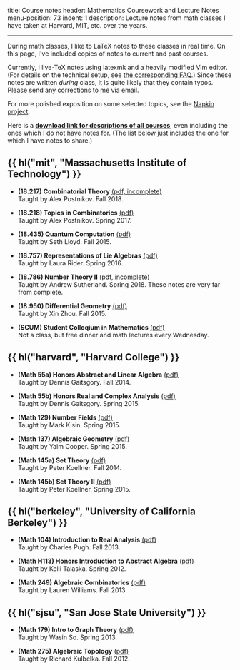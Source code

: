 title: Course notes
header: Mathematics Coursework and Lecture Notes
menu-position: 73
indent: 1
description: Lecture notes from math classes I have taken at Harvard, MIT, etc. over the years.

---

During math classes, I like to LaTeX notes to these classes in real time.
On this page, I've included copies of notes to current and past courses.

Currently, I live-TeX notes using latexmk and a heavily modified Vim editor.
(For details on the technical setup, see [the corresponding FAQ](faq-school.html).)
Since these notes are written *during* class, it is quite likely that they contain typos.
Please send any corrections to me via email.

For more polished exposition on some selected topics, see the [Napkin project](napkin.html).

Here is a **[download link for descriptions of all courses][transcript]**,
even including the ones which I do not have notes for.
(The list below just includes the one for which I have notes to share.)

<!-- Some of the links are temporary Dropbox links.
If you want to link these notes, you should always link to this page.
The Dropbox links will expire at the end of each semester. -->

## {{ hl("mit", "Massachusetts Institute of Technology") }}

* <b>(18.217) Combinatorial Theory</b>
  [(pdf, incomplete)](notes/MIT-18-217.pdf)<br>
  Taught by Alex Postnikov. Fall 2018.

* <b>(18.218) Topics in Combinatorics</b> [(pdf)](notes/MIT-18-218.pdf)<br> 
  Taught by Alex Postnikov. Spring 2017.

* <b>(18.435) Quantum Computation</b> [(pdf)](notes/MIT-18-435.pdf)<br>
  Taught by Seth Lloyd. Fall 2015.

* <b>(18.757) Representations of Lie Algebras</b> [(pdf)](notes/MIT-18-757.pdf)<br>
  Taught by Laura Rider. Spring 2016.

+ <b>(18.786) Number Theory II</b> [(pdf, incomplete)](notes/MIT-18-786.pdf)<br>
  Taught by Andrew Sutherland. Spring 2018. These notes are very far from complete.

* <b>(18.950) Differential Geometry</b> [(pdf)](notes/MIT-18-950.pdf)<br>
  Taught by Xin Zhou. Fall 2015.

* <b>(SCUM) Student Colloqium in Mathematics</b> [(pdf)](notes/SCUM.pdf)<br>
  Not a class, but free dinner and math lectures every Wednesday.

## {{ hl("harvard", "Harvard College") }}
* <b>(Math 55a) Honors Abstract and Linear Algebra</b> [(pdf)](notes/Harvard-55a.pdf)<br>
  Taught by Dennis Gaitsgory. Fall 2014.

* <b>(Math 55b) Honors Real and Complex Analysis</b> [(pdf)](notes/Harvard-55b.pdf)<br>
  Taught by Dennis Gaitsgory. Spring 2015.

* <b>(Math 129) Number Fields</b> [(pdf)](notes/Harvard-129.pdf)<br>
  Taught by Mark Kisin. Spring 2015.

* <b>(Math 137) Algebraic Geometry</b> [(pdf)](notes/Harvard-137.pdf)<br>
  Taught by Yaim Cooper. Spring 2015.

* <b>(Math 145a) Set Theory</b> [(pdf)](notes/Harvard-145a.pdf)<br>
  Taught by Peter Koellner. Fall 2014.

* <b>(Math 145b) Set Theory II</b> [(pdf)](notes/Harvard-145b.pdf)<br>
  Taught by Peter Koellner. Spring 2015.

## {{ hl("berkeley", "University of California Berkeley") }}
* <b>(Math 104) Introduction to Real Analysis</b> [(pdf)](notes/UCB104.pdf)<br>
  Taught by Charles Pugh. Fall 2013.

* <b>(Math H113) Honors Introduction to Abstract Algebra</b> [(pdf)](notes/UCBH113.pdf)<br>
  Taught by Kelli Talaska. Spring 2012.

* <b>(Math 249) Algebraic Combinatorics</b> [(pdf)](notes/UCB249.pdf)<br>
  Taught by Lauren Williams. Fall 2013.

## {{ hl("sjsu", "San Jose State University") }}
* <b>(Math 179) Intro to Graph Theory</b> [(pdf)](notes/SJSU179.pdf)<br>
  Taught by Wasin So. Spring 2013.

* <b>(Math 275) Algebraic Topology</b> [(pdf)](notes/SJSU275.pdf)<br>
  Taught by Richard Kulbelka. Fall 2012.


[transcript]: upload/math-coursework.pdf
